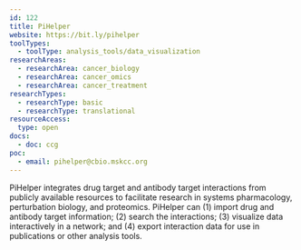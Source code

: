 ```yaml
---
id: 122
title: PiHelper
website: https://bit.ly/pihelper
toolTypes:
  - toolType: analysis_tools/data_visualization
researchAreas:
  - researchArea: cancer_biology
  - researchArea: cancer_omics
  - researchArea: cancer_treatment
researchTypes:
  - researchType: basic
  - researchType: translational
resourceAccess:
  type: open
docs:
  - doc: ccg
poc:
  - email: pihelper@cbio.mskcc.org
---
```

PiHelper integrates drug target and antibody target interactions from publicly available resources to facilitate research in systems pharmacology, perturbation biology, and proteomics. PiHelper can (1) import drug and antibody target information; (2) search the interactions; (3) visualize data interactively in a network; and (4) export interaction data for use in publications or other analysis tools.

